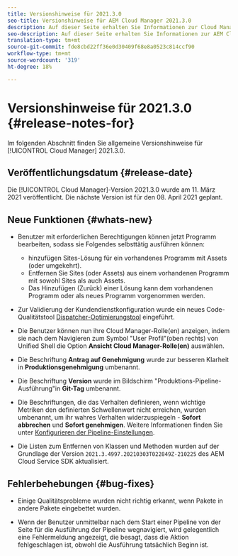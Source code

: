 ```yaml
---
title: Versionshinweise für 2021.3.0
seo-title: Versionshinweise für AEM Cloud Manager 2021.3.0
description: Auf dieser Seite erhalten Sie Informationen zur Cloud Manager-Version 2021.3.0.
seo-description: Auf dieser Seite erhalten Sie Informationen zur AEM Cloud Manager-Version 2021.3.0.
translation-type: tm+mt
source-git-commit: fde8cbd22ff36e0d30409f68e8a0523c814ccf90
workflow-type: tm+mt
source-wordcount: '319'
ht-degree: 18%

---
```


# Versionshinweise für 2021.3.0 {#release-notes-for}

Im folgenden Abschnitt finden Sie allgemeine Versionshinweise für [!UICONTROL Cloud Manager] 2021.3.0.

## Veröffentlichungsdatum {#release-date}

Die [!UICONTROL Cloud Manager]-Version 2021.3.0 wurde am 11. März 2021 veröffentlicht.
Die nächste Version ist für den 08. April 2021 geplant.

## Neue Funktionen {#whats-new}

* Benutzer mit erforderlichen Berechtigungen können jetzt Programm bearbeiten, sodass sie Folgendes selbsttätig ausführen können:

   * hinzufügen Sites-Lösung für ein vorhandenes Programm mit Assets (oder umgekehrt).
   * Entfernen Sie Sites (oder Assets) aus einem vorhandenen Programm mit sowohl Sites als auch Assets.
   * Das Hinzufügen (Zurück) einer Lösung kann dem vorhandenen Programm oder als neues Programm vorgenommen werden.

* Zur Validierung der Kundendienstkonfiguration wurde ein neues Code-Qualitätstool [Dispatcher-Optimierungstool](https://experienceleague.adobe.com/docs/experience-manager-cloud-manager/using/how-to-use/custom-code-quality-rules.html?lang=en#dispatcher-optimization-tool-rules) eingeführt.

* Die Benutzer können nun ihre Cloud Manager-Rolle(en) anzeigen, indem sie nach dem Navigieren zum Symbol &quot;User Profil&quot;(oben rechts) von Unified Shell die Option **Ansicht Cloud Manager-Rolle(en)** auswählen.

* Die Beschriftung **Antrag auf Genehmigung** wurde zur besseren Klarheit in **Produktionsgenehmigung** umbenannt.

* Die Beschriftung **Version** wurde im Bildschirm &quot;Produktions-Pipeline-Ausführung&quot;in **Git-Tag** umbenannt.

* Die Beschriftungen, die das Verhalten definieren, wenn wichtige Metriken den definierten Schwellenwert nicht erreichen, wurden umbenannt, um ihr wahres Verhalten widerzuspiegeln - **Sofort abbrechen** und **Sofort genehmigen**. Weitere Informationen finden Sie unter [Konfigurieren der Pipeline-Einstellungen](https://experienceleague.adobe.com/docs/experience-manager-cloud-manager/using/how-to-use/configuring-pipeline.html?lang=en#configuring-the-pipeline-settings-from-cloud-manager).

* Die Listen zum Entfernen von Klassen und Methoden wurden auf der Grundlage der Version `2021.3.4997.20210303T022849Z-210225` des AEM Cloud Service SDK aktualisiert.

## Fehlerbehebungen {#bug-fixes}

* Einige Qualitätsprobleme wurden nicht richtig erkannt, wenn Pakete in andere Pakete eingebettet wurden.

* Wenn der Benutzer unmittelbar nach dem Start einer Pipeline von der Seite für die Ausführung der Pipeline wegnavigiert, wird gelegentlich eine Fehlermeldung angezeigt, die besagt, dass die Aktion fehlgeschlagen ist, obwohl die Ausführung tatsächlich Beginn ist.